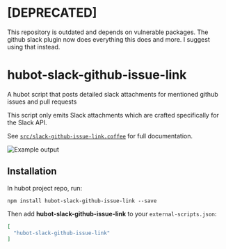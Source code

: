 # [DEPRECATED]

This repository is outdated and depends on vulnerable packages. The github slack plugin now does everything this does and more. I suggest using that instead.

# hubot-slack-github-issue-link

A hubot script that posts detailed slack attachments for mentioned github issues and pull requests

This script only emits Slack attachments which are crafted specifically for the Slack API.

See [`src/slack-github-issue-link.coffee`](src/slack-github-issue-link.coffee) for full documentation.

![Example output](https://github.com/martinemde/hubot-slack-github-issue-link/blob/master/example.png)


## Installation

In hubot project repo, run:

`npm install hubot-slack-github-issue-link --save`

Then add **hubot-slack-github-issue-link** to your `external-scripts.json`:

```json
[
  "hubot-slack-github-issue-link"
]
```

